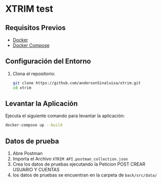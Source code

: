 # XTRIM test



## Requisitos Previos

- [Docker](https://www.docker.com/get-started)
- [Docker Compose](https://docs.docker.com/compose/install/)

## Configuración del Entorno

1. Clona el repositorio:

    ```bash
    git clone https://github.com/andersonSinaluisa/xtrim.git
    cd xtrim
    ```

## Levantar la Aplicación

Ejecuta el siguiente comando para levantar la aplicación:

```bash
docker-compose up --build
```
## Datos de prueba

1. Abre Postman
2. Importa el Archivo `XTRIM API.postman_collection.json`
3. Crea los datos de pruebas ejecutando la Peticion POST CREAR USUARIO Y CUENTAS
4. los datos de pruebas se encuentran en la carpeta de `back/src/data/`


